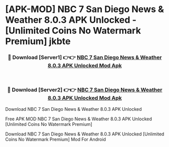 # [APK-MOD] NBC 7 San Diego News & Weather 8.0.3 APK Unlocked - [Unlimited Coins No Watermark Premium] jkbte



<div align="center">
<h3>🔴 Download [Server1] 👉👉 <a href="https://momento.my/?title=NBC_7_San_Diego_News_&_Weather_8.0.3_APK_Unlocked">NBC 7 San Diego News & Weather 8.0.3 APK Unlocked Mod Apk</a></h3><br>

<h3>🔴 Download [Server2] 👉👉 <a href="https://momento.my/?title=NBC_7_San_Diego_News_&_Weather_8.0.3_APK_Unlocked">NBC 7 San Diego News & Weather 8.0.3 APK Unlocked Mod Apk</a></h3>
</div>



Download NBC 7 San Diego News & Weather 8.0.3 APK Unlocked 

Free APK MOD NBC 7 San Diego News & Weather 8.0.3 APK Unlocked [Unlimited Coins No Watermark Premium]

Download NBC 7 San Diego News & Weather 8.0.3 APK Unlocked [Unlimited Coins No Watermark Premium] Mod For Android
